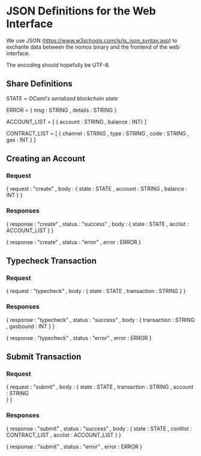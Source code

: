 
# JSON Definitions for the Web Interface

We use JSON (https://www.w3schools.com/js/js_json_syntax.asp) to exchante data between the nomos
binary and the frontend of the web interface.

The encoding should hopefully be UTF-8.


## Share Definitions

STATE = *OCaml's serialized blockchain state*

ERROR = { msg : STRING
        , details : STRING
        }

ACCOUNT_LIST = [ { account : STRING
                 , balance : INT}
	       ]

CONTRACT_LIST = [ { channel : STRING
                   , type : STRING
                   , code : STRING
                   , gas : INT
		   }
		]

## Creating an Account

### Request

{ request : "create"
, body : { state : STATE
         , account : STRING
	 , balance : INT
         }
}

### Responses

{ response : "create"
, status : "success"
, body : { state : STATE
         , acclist : ACCOUNT_LIST
         }
}

{ response : "create"
, status : "error"
, error : ERROR
}



## Typecheck Transaction

### Request

{ request : "typecheck"
, body : { state : STATE
         , transaction : STRING
         }
}

### Responses

{ response : "typecheck"
, status : "success"
, body : { transaction : STRING
         , gasbound : INT
         }
}

{ response : "typecheck"
, status : "error"
, error : ERROR
}


## Submit Transaction

### Request

{ request : "submit"
, body : { state : STATE
         , transaction : STRING
	 , account : STRING	 
         }
}

### Responses

{ response : "submit"
, status : "success"
, body : { state : STATE
         , contlist : CONTRACT_LIST
	 , acclist : ACCOUNT_LIST
         }
}

{ response : "submit"
, status : "error"
, error : ERROR
}


